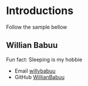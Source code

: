 # Introductions

Follow the sample bellow

## Willian Babuu

Fun fact: Sleeping is my hobbie

- Email [willybabuu](willybabuu@gmail.com)
- GitHub [WillianBabuu](https://github.com/WillianBabuu)
 
